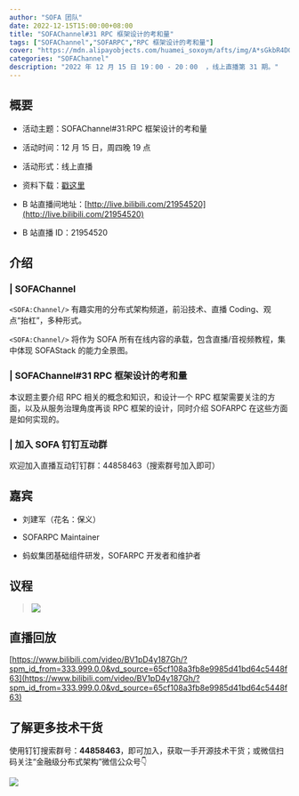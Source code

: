 ```yaml
---
author: "SOFA 团队"
date: 2022-12-15T15:00:00+08:00
title: "SOFAChannel#31 RPC 框架设计的考和量"
tags: ["SOFAChannel","SOFARPC","RPC 框架设计的考和量"]
cover: "https://mdn.alipayobjects.com/huamei_soxoym/afts/img/A*sGkbR4DG6kcAAAAAAAAAAAAADrGAAQ/original"
categories: "SOFAChannel"
description: "2022 年 12 月 15 日 19：00 - 20：00  ，线上直播第 31 期。"
---
```


## 概要

- 活动主题：SOFAChannel#31:RPC 框架设计的考和量

- 活动时间：12 月 15 日，周四晚 19 点

- 活动形式：线上直播

- 资料下载：[戳这里](https://gw.alipayobjects.com/mdn/rms_1c90e8/afts/img/A*JoJmSbwhZAoAAAAAAAAAAAAAARQnAQ)

- B 站直播间地址：[http://live.bilibili.com/21954520](http://live.bilibili.com/21954520)

- B 站直播 ID：21954520

## 介绍

### | SOFAChannel

`<SOFA:Channel/>` 有趣实用的分布式架构频道，前沿技术、直播 Coding、观点“抬杠”，多种形式。

`<SOFA:Channel/>` 将作为 SOFA 所有在线内容的承载，包含直播/音视频教程，集中体现 SOFAStack 的能力全景图。

### | SOFAChannel#31 RPC 框架设计的考和量

本议题主要介绍 RPC 相关的概念和知识，和设计一个 RPC 框架需要关注的方面，以及从服务治理角度再谈 RPC 框架的设计，同时介绍 SOFARPC 在这些方面是如何实现的。

### | 加入 SOFA 钉钉互动群

欢迎加入直播互动钉钉群：44858463（搜索群号加入即可）

## 嘉宾

- 刘建军（花名：保义）

- SOFARPC Maintainer

- 蚂蚁集团基础组件研发，SOFARPC 开发者和维护者

## 议程

> ![](https://mdn.alipayobjects.com/huamei_soxoym/afts/img/A*GQs2Q5ubrqEAAAAAAAAAAAAADrGAAQ/original)

## 直播回放

[https://www.bilibili.com/video/BV1pD4y187Gh/?spm_id_from=333.999.0.0&vd_source=65cf108a3fb8e9985d41bd64c5448f63](https://www.bilibili.com/video/BV1pD4y187Gh/?spm_id_from=333.999.0.0&vd_source=65cf108a3fb8e9985d41bd64c5448f63)

## 了解更多技术干货

使用钉钉搜索群号：**44858463**，即可加入，获取一手开源技术干货；或微信扫码关注“金融级分布式架构”微信公众号👇

![](https://gw.alipayobjects.com/mdn/rms_1c90e8/afts/img/A*_a06Q7zMKnwAAAAAAAAAAAAAARQnAQ.image)
